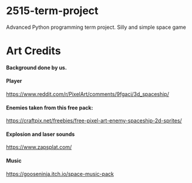 # 2515-term-project
Advanced Python programming term project. Silly and simple space game


# Art Credits
#### Background done by us.

#### Player
https://www.reddit.com/r/PixelArt/comments/9fgaci/3d_spaceship/

#### Enemies taken from this free pack:
https://craftpix.net/freebies/free-pixel-art-enemy-spaceship-2d-sprites/

#### Explosion and laser sounds
https://www.zapsplat.com/

#### Music
https://gooseninja.itch.io/space-music-pack
